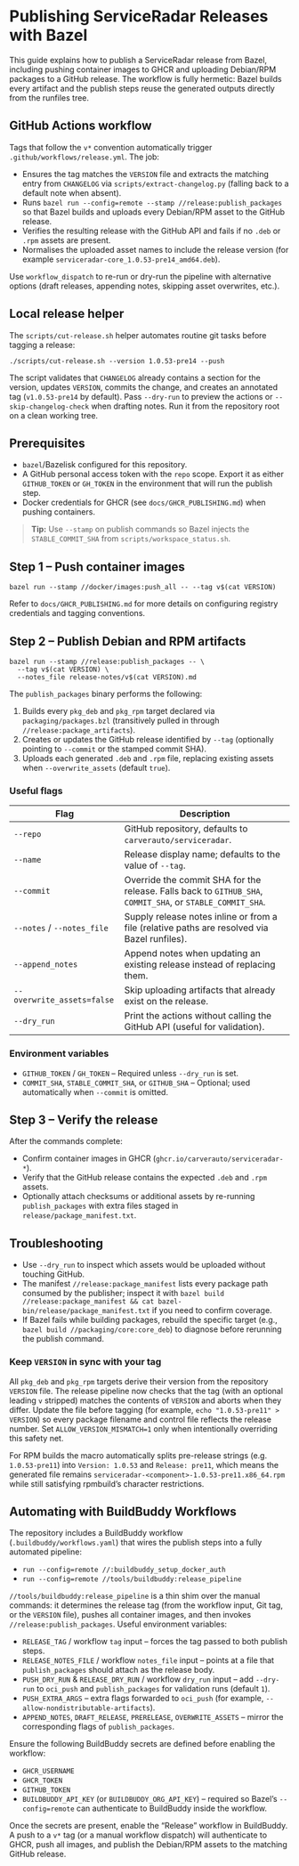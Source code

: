 # Publishing ServiceRadar Releases with Bazel

This guide explains how to publish a ServiceRadar release from Bazel, including pushing container images to GHCR and uploading Debian/RPM packages to a GitHub release. The workflow is fully hermetic: Bazel builds every artifact and the publish steps reuse the generated outputs directly from the runfiles tree.

## GitHub Actions workflow

Tags that follow the `v*` convention automatically trigger `.github/workflows/release.yml`. The job:

- Ensures the tag matches the `VERSION` file and extracts the matching entry from `CHANGELOG` via `scripts/extract-changelog.py` (falling back to a default note when absent).
- Runs `bazel run --config=remote --stamp //release:publish_packages` so that Bazel builds and uploads every Debian/RPM asset to the GitHub release.
- Verifies the resulting release with the GitHub API and fails if no `.deb` or `.rpm` assets are present.
- Normalises the uploaded asset names to include the release version (for example `serviceradar-core_1.0.53-pre14_amd64.deb`).

Use `workflow_dispatch` to re-run or dry-run the pipeline with alternative options (draft releases, appending notes, skipping asset overwrites, etc.).

## Local release helper

The `scripts/cut-release.sh` helper automates routine git tasks before tagging a release:

```
./scripts/cut-release.sh --version 1.0.53-pre14 --push
```

The script validates that `CHANGELOG` already contains a section for the version, updates `VERSION`, commits the change, and creates an annotated tag (`v1.0.53-pre14` by default). Pass `--dry-run` to preview the actions or `--skip-changelog-check` when drafting notes. Run it from the repository root on a clean working tree.

## Prerequisites

- `bazel`/Bazelisk configured for this repository.
- A GitHub personal access token with the `repo` scope. Export it as either `GITHUB_TOKEN` or `GH_TOKEN` in the environment that will run the publish step.
- Docker credentials for GHCR (see `docs/GHCR_PUBLISHING.md`) when pushing containers.

> **Tip:** Use `--stamp` on publish commands so Bazel injects the `STABLE_COMMIT_SHA` from `scripts/workspace_status.sh`.

## Step 1 – Push container images

```
bazel run --stamp //docker/images:push_all -- --tag v$(cat VERSION)
```

Refer to `docs/GHCR_PUBLISHING.md` for more details on configuring registry credentials and tagging conventions.

## Step 2 – Publish Debian and RPM artifacts

```
bazel run --stamp //release:publish_packages -- \
  --tag v$(cat VERSION) \
  --notes_file release-notes/v$(cat VERSION).md
```

The `publish_packages` binary performs the following:

1. Builds every `pkg_deb` and `pkg_rpm` target declared via `packaging/packages.bzl` (transitively pulled in through `//release:package_artifacts`).
2. Creates or updates the GitHub release identified by `--tag` (optionally pointing to `--commit` or the stamped commit SHA).
3. Uploads each generated `.deb` and `.rpm` file, replacing existing assets when `--overwrite_assets` (default `true`).

### Useful flags

| Flag | Description |
|------|-------------|
| `--repo` | GitHub repository, defaults to `carverauto/serviceradar`. |
| `--name` | Release display name; defaults to the value of `--tag`. |
| `--commit` | Override the commit SHA for the release. Falls back to `GITHUB_SHA`, `COMMIT_SHA`, or `STABLE_COMMIT_SHA`. |
| `--notes` / `--notes_file` | Supply release notes inline or from a file (relative paths are resolved via Bazel runfiles). |
| `--append_notes` | Append notes when updating an existing release instead of replacing them. |
| `--overwrite_assets=false` | Skip uploading artifacts that already exist on the release. |
| `--dry_run` | Print the actions without calling the GitHub API (useful for validation). |

### Environment variables

- `GITHUB_TOKEN` / `GH_TOKEN` – Required unless `--dry_run` is set.
- `COMMIT_SHA`, `STABLE_COMMIT_SHA`, or `GITHUB_SHA` – Optional; used automatically when `--commit` is omitted.

## Step 3 – Verify the release

After the commands complete:

- Confirm container images in GHCR (`ghcr.io/carverauto/serviceradar-*`).
- Verify that the GitHub release contains the expected `.deb` and `.rpm` assets.
- Optionally attach checksums or additional assets by re-running `publish_packages` with extra files staged in `release/package_manifest.txt`.

## Troubleshooting

- Use `--dry_run` to inspect which assets would be uploaded without touching GitHub.
- The manifest `//release:package_manifest` lists every package path consumed by the publisher; inspect it with `bazel build //release:package_manifest && cat bazel-bin/release/package_manifest.txt` if you need to confirm coverage.
- If Bazel fails while building packages, rebuild the specific target (e.g., `bazel build //packaging/core:core_deb`) to diagnose before rerunning the publish command.

### Keep `VERSION` in sync with your tag

All `pkg_deb` and `pkg_rpm` targets derive their version from the repository `VERSION` file. The release pipeline now checks that the tag (with an optional leading `v` stripped) matches the contents of `VERSION` and aborts when they differ. Update the file before tagging (for example, `echo "1.0.53-pre11" > VERSION`) so every package filename and control file reflects the release number. Set `ALLOW_VERSION_MISMATCH=1` only when intentionally overriding this safety net.

For RPM builds the macro automatically splits pre-release strings (e.g. `1.0.53-pre11`) into `Version: 1.0.53` and `Release: pre11`, which means the generated file remains `serviceradar-<component>-1.0.53-pre11.x86_64.rpm` while still satisfying rpmbuild’s character restrictions.

## Automating with BuildBuddy Workflows

The repository includes a BuildBuddy workflow (`.buildbuddy/workflows.yaml`) that wires the publish steps into a fully automated pipeline:

- `run --config=remote //:buildbuddy_setup_docker_auth`
- `run --config=remote //tools/buildbuddy:release_pipeline`

`//tools/buildbuddy:release_pipeline` is a thin shim over the manual commands: it determines the release tag (from the workflow input, Git tag, or the `VERSION` file), pushes all container images, and then invokes `//release:publish_packages`. Useful environment variables:

- `RELEASE_TAG` / workflow `tag` input – forces the tag passed to both publish steps.
- `RELEASE_NOTES_FILE` / workflow `notes_file` input – points at a file that `publish_packages` should attach as the release body.
- `PUSH_DRY_RUN` & `RELEASE_DRY_RUN` / workflow `dry_run` input – add `--dry-run` to `oci_push` and `publish_packages` for validation runs (default `1`).
- `PUSH_EXTRA_ARGS` – extra flags forwarded to `oci_push` (for example, `--allow-nondistributable-artifacts`).
- `APPEND_NOTES`, `DRAFT_RELEASE`, `PRERELEASE`, `OVERWRITE_ASSETS` – mirror the corresponding flags of `publish_packages`.

Ensure the following BuildBuddy secrets are defined before enabling the workflow:

- `GHCR_USERNAME`
- `GHCR_TOKEN`
- `GITHUB_TOKEN`
- `BUILDBUDDY_API_KEY` (or `BUILDBUDDY_ORG_API_KEY`) – required so Bazel’s `--config=remote` can authenticate to BuildBuddy inside the workflow.

Once the secrets are present, enable the “Release” workflow in BuildBuddy. A push to a `v*` tag (or a manual workflow dispatch) will authenticate to GHCR, push all images, and publish the Debian/RPM assets to the matching GitHub release.
